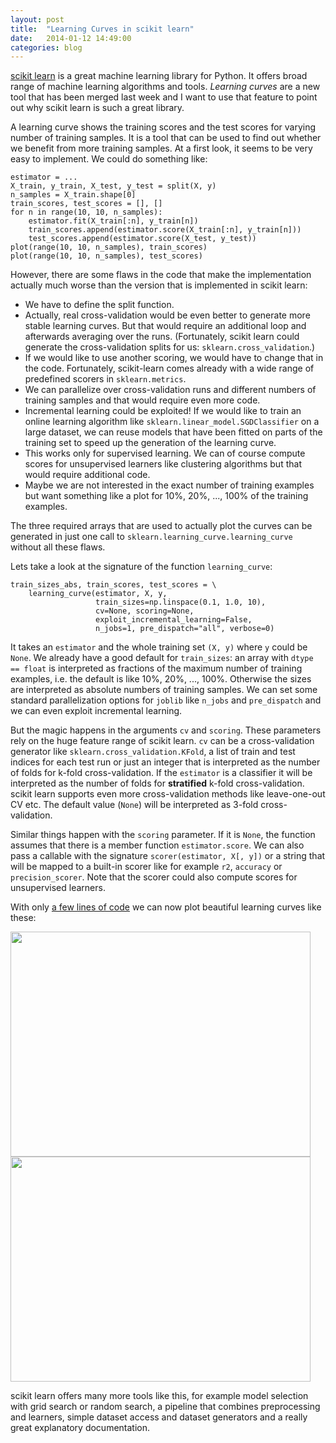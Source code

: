 ```yaml
---
layout: post
title:  "Learning Curves in scikit learn"
date:   2014-01-12 14:49:00
categories: blog
---
```


[scikit learn](https://github.com/scikit-learn/scikit-learn) is a great
machine learning library for Python. It offers broad range of machine
learning algorithms and tools. *Learning curves* are a new tool that
has been merged last week and I want to use that feature to point out why
scikit learn is such a great library.

A learning curve shows the training scores and the test scores for varying
number of training samples. It is a tool that can be used to find out
whether we benefit from more training samples. At a first look, it seems to
be very easy to implement. We could do something like:

    estimator = ...
    X_train, y_train, X_test, y_test = split(X, y)
    n_samples = X_train.shape[0]
    train_scores, test_scores = [], []
    for n in range(10, 10, n_samples):
        estimator.fit(X_train[:n], y_train[n])
        train_scores.append(estimator.score(X_train[:n], y_train[n]))
        test_scores.append(estimator.score(X_test, y_test))
    plot(range(10, 10, n_samples), train_scores)
    plot(range(10, 10, n_samples), test_scores)

However, there are some flaws in the code that make the implementation
actually much worse than the version that is implemented in scikit learn:

* We have to define the split function.
* Actually, real cross-validation would be even better to generate more
  stable learning curves. But that would require an additional loop and
  afterwards averaging over the runs. (Fortunately, scikit learn could
  generate the cross-validation splits for us: `sklearn.cross_validation`.)
* If we would like to use another scoring, we would have to change that
  in the code. Fortunately, scikit-learn comes already with a wide range
  of predefined scorers in `sklearn.metrics`.
* We can parallelize over cross-validation runs and different numbers of
  training samples and that would require even more code.
* Incremental learning could be exploited! If we would like to train an
  online learning algorithm like `sklearn.linear_model.SGDClassifier` on
  a large dataset, we can reuse models that have been fitted on parts of
  the training set to speed up the generation of the learning curve.
* This works only for supervised learning. We can of course compute scores
  for unsupervised learners like clustering algorithms but that would require
  additional code.
* Maybe we are not interested in the exact number of training examples
  but want something like a plot for 10%, 20%, ..., 100% of the training
  examples.

The three required arrays that are used to actually plot the curves can be
generated in just one call to `sklearn.learning_curve.learning_curve`
without all these flaws.

Lets take a look at the signature of the function `learning_curve`:

    train_sizes_abs, train_scores, test_scores = \
        learning_curve(estimator, X, y,
                       train_sizes=np.linspace(0.1, 1.0, 10),
                       cv=None, scoring=None,
                       exploit_incremental_learning=False,
                       n_jobs=1, pre_dispatch="all", verbose=0)

It takes an `estimator` and the whole training set `(X, y)` where `y`
could be `None`. We already have a good default for `train_sizes`:
an array with `dtype == float` is interpreted as fractions of the
maximum number of training examples, i.e. the default is like
10%, 20%, ..., 100%. Otherwise the sizes are interpreted as absolute
numbers of training samples. We can set some standard parallelization
options for `joblib` like `n_jobs` and `pre_dispatch` and we can
even exploit incremental learning.

But the magic happens in the arguments `cv` and `scoring`. These
parameters rely on the huge feature range of scikit learn. `cv` can be
a cross-validation generator like `sklearn.cross_validation.KFold`,
a list of train and test indices for each test run or just an integer
that is interpreted as the number of folds for k-fold cross-validation.
If the `estimator` is a classifier it will be interpreted as the number
of folds for **stratified** k-fold cross-validation. scikit learn supports
even more cross-validation methods like leave-one-out CV etc. The default
value (`None`) will be interpreted as 3-fold cross-validation.

Similar things happen with the `scoring` parameter. If it is `None`, the
function assumes that there is a member function `estimator.score`. We can
also pass a callable with the signature `scorer(estimator, X[, y])` or a
string that will be mapped to a built-in scorer like for example `r2`,
`accuracy` or `precision_scorer`. Note that the scorer could also compute
scores for unsupervised learners.

With only
[a few lines of code](https://github.com/scikit-learn/scikit-learn/blob/master/examples/model_selection/plot_learning_curve.py)
we can now plot beautiful learning curves like these:

<img width="480" height="360" src="http://www.informatik.uni-bremen.de/~afabisch/files/blog/lc_nb.png" />
<img width="480" height="360" src="http://www.informatik.uni-bremen.de/~afabisch/files/blog/lc_svm.png" />

scikit learn offers many more tools like this, for example model selection
with grid search or random search, a pipeline that combines preprocessing
and learners, simple dataset access and dataset generators and a really
great explanatory documentation.
